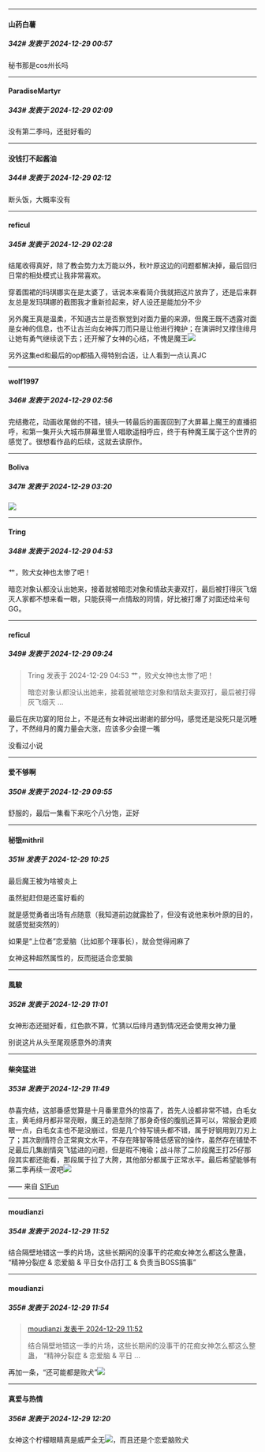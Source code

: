 ﻿
*****

####  山药白薯  
##### 342#       发表于 2024-12-29 00:57

秘书那是cos州长吗


*****

####  ParadiseMartyr  
##### 343#       发表于 2024-12-29 02:09

没有第二季吗，还挺好看的


*****

####  没钱打不起酱油  
##### 344#       发表于 2024-12-29 02:12

断头饭，大概率没有


*****

####  reficul  
##### 345#       发表于 2024-12-29 02:28

结尾收得真好，除了教会势力太万能以外，秋叶原这边的问题都解决掉，最后回归日常的相处模式让我非常喜欢。

穿着围裙的玛琪娜实在是太婆了，话说本来看简介我就把这片放弃了，还是后来群友总是发玛琪娜的截图我才重新捡起来，好人设还是能加分不少

另外魔王真是温柔，不知道古兰是否察觉到对面力量的来源，但魔王既不透露对面是女神的信息，也不让古兰向女神挥刀而只是让他进行掩护；在演讲时又撑住绯月让她有勇气继续说下去；还开解了女神的心结，不愧是魔王<img src="https://static.saraba1st.com/image/smiley/face2017/067.png" referrerpolicy="no-referrer">

另外这集ed和最后的op都插入得特别合适，让人看到一点认真JC


*****

####  wolf1997  
##### 346#       发表于 2024-12-29 02:56

完结撒花，动画收尾做的不错，镜头一转最后的画面回到了大屏幕上魔王的直播招呼，和第一集开头大城市屏幕里管人唱歌遥相呼应，终于有种魔王属于这个世界的感觉了。很想看作品的后续，这就去读原作。


*****

####  Boliva  
##### 347#       发表于 2024-12-29 03:20

<img src="https://static.saraba1st.com/image/smiley/face2017/037.png" referrerpolicy="no-referrer">


*****

####  Tring  
##### 348#       发表于 2024-12-29 04:53

艹，败犬女神也太惨了吧！

暗恋对象认都没认出她来，接着就被暗恋对象和情敌夫妻双打，最后被打得灰飞烟灭人家都不想来看一眼，只能获得一点情敌的同情，好比被打爆了对面还给来句GG。


*****

####  reficul  
##### 349#       发表于 2024-12-29 09:24

<blockquote>Tring 发表于 2024-12-29 04:53
艹，败犬女神也太惨了吧！

暗恋对象认都没认出她来，接着就被暗恋对象和情敌夫妻双打，最后被打得灰飞烟灭 ...</blockquote>
最后在庆功宴的阳台上，不是还有女神说出谢谢的部分吗，感觉还是没死只是沉睡了，不然绯月的魔力量会大涨，应该多少会提一嘴

没看过小说


*****

####  爱不够啊  
##### 350#       发表于 2024-12-29 09:55

舒服的，最后一集看下来吃个八分饱，正好


*****

####  秘银mithril  
##### 351#       发表于 2024-12-29 10:25

最后魔王被为啥被炎上

虽然挺赶但是还蛮好看的

就是感觉勇者出场有点随意（我知道前边就露脸了，但没有说他来秋叶原的目的，就感觉挺突然的）

如果是“上位者”恋爱脑（比如那个理事长），就会觉得闹麻了

女神这种超然属性的，反而挺适合恋爱脑


*****

####  風駿  
##### 352#       发表于 2024-12-29 11:01

女神形态还挺好看，红色款不算，忙猜以后绯月遇到情况还会使用女神力量

别说这片从头至尾观感意外的清爽


*****

####  柴突猛进  
##### 353#       发表于 2024-12-29 11:49

恭喜完结，这部番感觉算是十月番里意外的惊喜了，首先人设都非常不错，白毛女主，黄毛绯月都非常亮眼，魔王的造型除了那身奇怪的腹肌还算可以，常服会更顺眼一点，白毛女主也不是没崩过，但是几个特写镜头都不错，属于好钢用到刀刃上了；其次剧情符合正常爽文水平，不存在降智等降低感官的操作，虽然存在铺垫不足最后几集剧情突飞猛进的问题，但是瑕不掩瑜；战斗除了二阶段魔王打25仔那段其实都还能看，那段属于拉了大胯，其他部分都属于正常水平。最后希望能够有第二季再续一波吧<img src="https://static.saraba1st.com/image/smiley/face2017/072.png" referrerpolicy="no-referrer">

—— 来自 [S1Fun](https://s1fun.koalcat.com)

*****

####  moudianzi  
##### 354#       发表于 2024-12-29 11:52

结合隔壁地错这一季的片场，这些长期闲的没事干的花痴女神怎么都这么整蛊， “精神分裂症 &amp; 恋爱脑 &amp; 平日女仆店打工 &amp; 负责当BOSS搞事” 

*****

####  moudianzi  
##### 355#       发表于 2024-12-29 11:54

<blockquote><a href="httphttps://bbs.saraba1st.com/2b/forum.php?mod=redirect&amp;goto=findpost&amp;pid=67055476&amp;ptid=2125791" target="_blank">moudianzi 发表于 2024-12-29 11:52</a>

结合隔壁地错这一季的片场，这些长期闲的没事干的花痴女神怎么都这么整蛊， “精神分裂症 &amp; 恋爱脑 &amp; 平日 ...</blockquote>
再加一条，“还可能都是败犬”<img src="https://static.saraba1st.com/image/smiley/carton2017/455.png" referrerpolicy="no-referrer">


*****

####  真爱与热情  
##### 356#       发表于 2024-12-29 12:20

女神这个柠檬眼睛真是威严全无<img src="https://static.saraba1st.com/image/smiley/face2017/067.png" referrerpolicy="no-referrer">，而且还是个恋爱脑败犬

